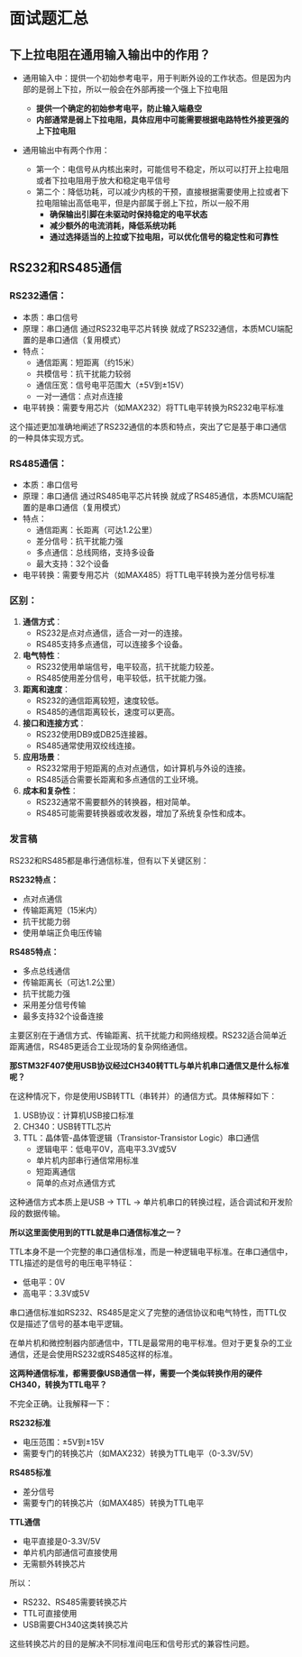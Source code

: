 # 面试题汇总

## **下上拉电阻在通用输入输出中的作用**？

- 通用输入中：提供一个初始参考电平，用于判断外设的工作状态。但是因为内部的是弱上下拉，所以一般会在外部再接一个强上下拉电阻
  - **提供一个确定的初始参考电平，防止输入端悬空**
  - **内部通常是弱上下拉电阻，具体应用中可能需要根据电路特性外接更强的上下拉电阻**

- 通用输出中有两个作用：
  - 第一个：电信号从内核出来时，可能信号不稳定，所以可以打开上拉电阻或者下拉电阻用于放大和稳定电平信号
  - 第二个：降低功耗，可以减少内核的干预，直接根据需要使用上拉或者下拉电阻输出高低电平，但是内部属于弱上下拉，所以一般不用
    - **确保输出引脚在未驱动时保持稳定的电平状态**
    - **减少额外的电流消耗，降低系统功耗**
    - **通过选择适当的上拉或下拉电阻，可以优化信号的稳定性和可靠性**

## RS232和RS485通信

### RS232通信：

- 本质：串口信号
- 原理：串口通信 通过RS232电平芯片转换 就成了RS232通信，本质MCU端配置的是串口通信（复用模式）
- 特点：
  - 通信距离：短距离（约15米）
  - 共模信号：抗干扰能力较弱
  - 通信压宽：信号电平范围大（±5V到±15V）
  - 一对一通信：点对点连接
- 电平转换：需要专用芯片（如MAX232）将TTL电平转换为RS232电平标准

这个描述更加准确地阐述了RS232通信的本质和特点，突出了它是基于串口通信的一种具体实现方式。

### RS485通信：

- 本质：串口信号
- 原理：串口通信 通过RS485电平芯片转换 就成了RS485通信，本质MCU端配置的是串口通信（复用模式）
- 特点：
  - 通信距离：长距离（可达1.2公里）
  - 差分信号：抗干扰能力强
  - 多点通信：总线网络，支持多设备
  - 最大支持：32个设备
- 电平转换：需要专用芯片（如MAX485）将TTL电平转换为差分信号标准

### 区别：

1. **通信方式**：
   - RS232是点对点通信，适合一对一的连接。
   - RS485支持多点通信，可以连接多个设备。
2. **电气特性**：
   - RS232使用单端信号，电平较高，抗干扰能力较差。
   - RS485使用差分信号，电平较低，抗干扰能力强。
3. **距离和速度**：
   - RS232的通信距离较短，速度较低。
   - RS485的通信距离较长，速度可以更高。
4. **接口和连接方式**：
   - RS232使用DB9或DB25连接器。
   - RS485通常使用双绞线连接。
5. **应用场景**：
   - RS232常用于短距离的点对点通信，如计算机与外设的连接。
   - RS485适合需要长距离和多点通信的工业环境。
6. **成本和复杂性**：
   - RS232通常不需要额外的转换器，相对简单。
   - RS485可能需要转换器或收发器，增加了系统复杂性和成本。

### 发言稿

RS232和RS485都是串行通信标准，但有以下关键区别：

**RS232特点：**

- 点对点通信
- 传输距离短（15米内）
- 抗干扰能力弱
- 使用单端正负电压传输

**RS485特点：**

- 多点总线通信
- 传输距离长（可达1.2公里）
- 抗干扰能力强
- 采用差分信号传输
- 最多支持32个设备连接

主要区别在于通信方式、传输距离、抗干扰能力和网络规模。RS232适合简单近距离通信，RS485更适合工业现场的复杂网络通信。



**那STM32F407使用USB协议经过CH340转TTL与单片机串口通信又是什么标准呢？**

在这种情况下，你是使用USB转TTL（串转并）的通信方式。具体解释如下：

1. USB协议：计算机USB接口标准
2. CH340：USB转TTL芯片
3. TTL：晶体管-晶体管逻辑（Transistor-Transistor Logic）串口通信
   - 逻辑电平：低电平0V，高电平3.3V或5V
   - 单片机内部串行通信常用标准
   - 短距离通信
   - 简单的点对点通信方式

这种通信方式本质上是USB → TTL → 单片机串口的转换过程，适合调试和开发阶段的数据传输。



**所以这里面使用到的TTL就是串口通信标准之一？**

TTL本身不是一个完整的串口通信标准，而是一种逻辑电平标准。在串口通信中，TTL描述的是信号的电压电平特征：

- 低电平：0V
- 高电平：3.3V或5V

串口通信标准如RS232、RS485是定义了完整的通信协议和电气特性，而TTL仅仅是描述了信号的基本电平逻辑。

在单片机和微控制器内部通信中，TTL是最常用的电平标准。但对于更复杂的工业通信，还是会使用RS232或RS485这样的标准。



**这两种通信标准，都需要像USB通信一样，需要一个类似转换作用的硬件CH340，转换为TTL电平？**

不完全正确。让我解释一下：

**RS232标准**

- 电压范围：±5V到±15V
- 需要专门的转换芯片（如MAX232）转换为TTL电平（0-3.3V/5V）

**RS485标准**

- 差分信号
- 需要专门的转换芯片（如MAX485）转换为TTL电平

**TTL通信**

- 电平直接是0-3.3V/5V
- 单片机内部通信可直接使用
- 无需额外转换芯片

所以：

- RS232、RS485需要转换芯片
- TTL可直接使用
- USB需要CH340这类转换芯片

这些转换芯片的目的是解决不同标准间电压和信号形式的兼容性问题。

